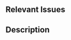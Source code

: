 ## Relevant Issues
<!--
We highly recommend linking to an issue that has been approved by a maintainer, or making one yourself before opening a PR. Otherwise it may not be clear why a chance is necessary or you might do work that we had already decided against implementing, leading to wasted time and effort.
-->

<!-- Link the issue by typing: "Closes #<number>" (Closes #0 to close issue 0 for example). -->

## Description
<!-- Describe what changes you made, and how you've implemented them. -->
